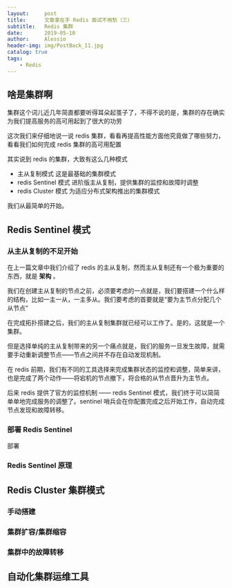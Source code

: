 ```yaml
---
layout:     post
title:      文章拿在手 Redis 面试不用愁（三）
subtitle:   Redis 集群
date:       2019-05-10
author:     Alessio
header-img: img/PostBack_11.jpg
catalog: true
tags:
    - Redis
---
```


## 啥是集群啊

集群这个词儿近几年简直都要听得耳朵起茧子了，不得不说的是，集群的存在确实为我们提高服务的高可用起到了很大的功劳

这次我们来仔细地说一说 redis 集群，看看再提高性能方面他究竟做了哪些努力，看看我们如何完成 redis 集群的高可用配置

其实说到 redis 的集群，大致有这么几种模式

- 主从复制模式   这是最基础的集群模式
- redis Sentinel 模式  进阶版主从复制，提供集群的监控和故障时调整
- redis Cluster 模式   为适应分布式架构推出的集群模式

我们从最简单的开始。
## Redis Sentinel 模式

### 从主从复制的不足开始

在上一篇文章中我们介绍了 redis 的主从复制，然而主从复制还有一个极为重要的东西，就是 **架构** 。

我们在创建主从复制的节点之前，必须要考虑的一点就是，我们要搭建一个什么样的结构，比如一主一从，一主多从。我们要考虑的首要就是“要为主节点分配几个从节点”

在完成拓扑搭建之后，我们的主从复制集群就已经可以工作了。是的，这就是一个集群。

但是选择单纯的主从复制带来的另一个痛点就是，我们的服务一旦发生故障，就需要手动重新调整节点——节点之间并不存在自动发现机制。

在 redis 前期，我们有不同的工具选择来完成集群状态的监控和调整，简单来讲，也是完成了两个动作——将宕机的节点撤下，将合格的从节点晋升为主节点。

后来 redis 提供了官方的监控机制 —— redis Sentinel 模式，我们终于可以简简单单地完成服务的调整了。sentinel 哨兵会在你配置完成之后开始工作，自动完成节点发现和故障转移。

### 部署 Redis Sentinel
部署
### Redis Sentinel 原理

## Redis Cluster 集群模式

### 手动搭建

### 集群扩容/集群缩容

### 集群中的故障转移

## 自动化集群运维工具